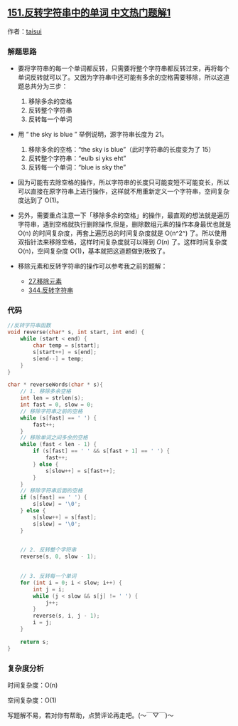 ## [151.反转字符串中的单词 中文热门题解1](https://leetcode.cn/problems/reverse-words-in-a-string/solutions/100000/151fan-zhuan-zi-fu-chuan-li-de-dan-ci-by-arjw)

作者：[taisui](https://leetcode.cn/u/taisui)

### 解题思路

- 要将字符串的每一个单词都反转，只需要将整个字符串都反转过来，再将每个单词反转就可以了。又因为字符串中还可能有多余的空格需要移除，所以这道题总共分为三步：
  1. 移除多余的空格
  2. 反转整个字符串
  3. 反转每一个单词

- 用 “ the sky  is   blue  ” 举例说明，源字符串长度为 21。
  1. 移除多余的空格：“the sky is blue”（此时字符串的长度变为了 15）
  2. 反转整个字符串：“eulb si yks eht”
  3. 反转每一个单词：“blue is sky the”
- 因为可能有去除空格的操作，所以字符串的长度只可能变短不可能变长，所以可以直接在原字符串上进行操作，这样就不用重新定义一个字符串，空间复杂度达到了 O(1)。
- 另外，需要重点注意一下「移除多余的空格」的操作，最直观的想法就是遍历字符串，遇到空格就执行删除操作,但是，删除数组元素的操作本身最优也就是 O(n) 的时间复杂度，再套上遍历总的时间复杂度就是 O(n^2^) 了。所以使用双指针法来移除空格，这样时间复杂度就可以降到 $O(n)$ 了。这样时间复杂度 O(n)，空间复杂度 O(1)，基本就把这道题做到极致了。
- 移除元素和反转字符串的操作可以参考我之前的题解：
  - [27.移除元素](https://leetcode.cn/problems/remove-element/solution/27-by-taisui-heg8/)
  - [344.反转字符串](https://leetcode.cn/problems/reverse-string/solution/344fan-zhuan-zi-fu-chuan-by-taisui-ync8/)

### 代码

```c
//反转字符串函数
void reverse(char* s, int start, int end) {
    while (start < end) {
        char temp = s[start];
        s[start++] = s[end];
        s[end--] = temp;
    }
}

char * reverseWords(char * s){
    // 1. 移除多余空格
    int len = strlen(s);
    int fast = 0, slow = 0;
    // 移除字符串之前的空格
    while (s[fast] == ' ') {
        fast++;
    }
    // 移除单词之间多余的空格
    while (fast < len - 1) {
        if (s[fast] == ' ' && s[fast + 1] == ' ') {
            fast++;
        } else {
            s[slow++] = s[fast++];
        }
    }
    // 移除字符串后面的空格
    if (s[fast] == ' ') {
        s[slow] = '\0';
    } else {
        s[slow++] = s[fast];
        s[slow] = '\0';
    }

    
    // 2. 反转整个字符串
    reverse(s, 0, slow - 1);

    
    // 3. 反转每一个单词
    for (int i = 0; i < slow; i++) {
        int j = i;
        while (j < slow && s[j] != ' ') {
            j++;
        }
        reverse(s, i, j - 1);
        i = j;
    }

    return s;
}
```

### 复杂度分析

时间复杂度：O(n)

空间复杂度：O(1)

写题解不易，若对你有帮助，点赞评论再走吧。(～￣▽￣)～